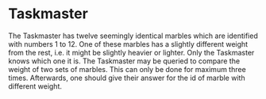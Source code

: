 # Taskmaster

The Taskmaster has twelve seemingly identical marbles which are identified with
numbers 1 to 12. One of these marbles has a slightly different weight from the
rest, i.e. it might be slightly heavier or lighter. Only the Taskmaster knows
which one it is. The Taskmaster may be queried to compare the weight of two sets
of marbles. This can only be done for maximum three times. Afterwards, one
should give their answer for the id of marble with different weight.